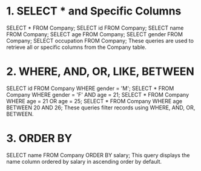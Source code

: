 # 1. SELECT * and Specific Columns
SELECT * FROM Company;
SELECT id FROM Company;
SELECT name FROM Company;
SELECT age FROM Company;
SELECT gender FROM Company;
SELECT occupation FROM Company;
These queries are used to retrieve all or specific columns from the Company table.

# 2. WHERE, AND, OR, LIKE, BETWEEN
SELECT id FROM Company WHERE gender = 'M';
SELECT * FROM Company WHERE gender = 'F' AND age = 21;
SELECT * FROM Company WHERE age = 21 OR age = 25;
SELECT * FROM Company WHERE age BETWEEN 20 AND 26;
These queries filter records using WHERE, AND, OR, BETWEEN.

# 3. ORDER BY
SELECT name FROM Company ORDER BY salary;
This query displays the name column ordered by salary in ascending order by default.
